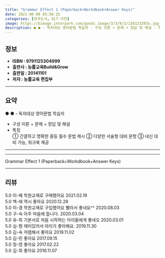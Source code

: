 ```yaml
---
title: "Grammar Effect 1 (Paperback+Workdbook+Answer Keys)"
date: 2021-06-08 05:56:15
categories: [외국도서, ELT-사전]
image: https://bimage.interpark.com/goods_image/3/3/9/3/226123393s.jpg
description: ● ● - 독자대상 영어문법 학습자 - 구성 이론 + 문제 + 정답 및 해설 - 특징 ① 간결하고 명확한 중등 필수 문법 제시 ② 다양한 서술형 대비 문항 ③ 내신 대비 가능, 워크북 제공
---
```


## **정보**

- **ISBN : 9791125304999**
- **출판사 : 능률교육Build&Grow**
- **출판일 : 20141101**
- **저자 : 능률교육 편집부**

------



## **요약**

●  ●  - 독자대상  영어문법 학습자
- 구성  이론 + 문제 + 정답 및 해설
- 특징  
① 간결하고 명확한 중등 필수 문법 제시
② 다양한 서술형 대비 문항
③ 내신 대비 가능, 워크북 제공

------



------


Grammar Effect 1 (Paperback+Workdbook+Answer Keys) 

------


## **리뷰** 

5.0 이-혜 학원교재로 구매했어요 2021.02.19 <br/>5.0 백-애 역시 좋아요 2020.12.28 <br/>5.0 이-경 학원교재로 구입했어요 빨라서 좋네요^^ 2020.08.03 <br/>5.0 구-숙 아주 마음에 듭니다. 2020.03.04 <br/>5.0 유-희 기본서로 처음 시작하는 아이들에게 좋네오 2020.03.01 <br/>5.0 심-형 재미있어서 아이가 좋아해요. 2019.11.30 <br/>5.0 김-숙 저렴해서 좋아요 2019.11.02 <br/>5.0 김-민 좋아요 2017.09.15 <br/>5.0 정-영 좋아요 2017.02.22 <br/>5.0 김-희 좋아요 2016.11.07 <br/>